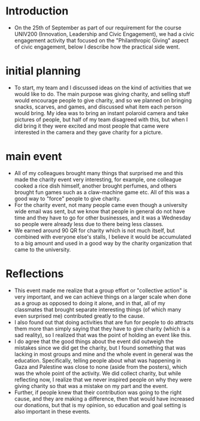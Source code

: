 # Introduction
- On the 25th of September as part of our requirement for the course UNIV200 (Innovation, Leadership and Civic Engagement), we had a civic engagement activity that focused on the "Philanthropic Giving" aspect of civic engagement, below I describe how the practical side went.

# initial planning
- To start, my team and I discussed ideas on the kind of activities that we would like to do. The main purpose was giving charity, and selling stuff would encourage people to give charity, and so we planned on bringing snacks, scarves, and games, and discussed what item each person would bring. My idea was to bring an instant polaroid camera and take pictures of people, but half of my team disagreed with this, but when I did bring it they were excited and most people that came were interested in the camera and they gave charity for a picture.

# main event
- All of my colleagues brought many things that surprised me and this made the charity event very interesting, for example, one colleague cooked a rice dish himself, another brought perfumes, and others brought fun games such as a claw-machine game etc. All of this was a good way to "force" people to give charity.
- For the charity event, not many people came even though a university wide email was sent, but we know that people in general do not have time and they have to go for other businesses, and it was a Wednesday so people were already less due to there being less classes.
- We earned around 90 QR for charity which is not much itself, but combined with everyone else's stalls, I believe it would be accumulated to a big amount and used in a good way by the charity organization that came to the university.

# Reflections
- This event made me realize that a group effort or "collective action" is very important, and we can achieve things on a larger scale when done as a group as opposed to doing it alone, and in that, all of my classmates that brought separate interesting things (of which many even surprised me) contributed greatly to the cause.
- I also found out that doing activities that are fun for people to do attracts them more than simply saying that they have to give charity (which is a sad reality), so I realized that was the point of holding an event like this.
- I do agree that the good things about the event did outweigh the mistakes since we did get the charity, but I found something that was lacking in most groups and mine and the whole event in general was the education. Specifically, telling people about what was happening in Gaza and Palestine was close to none (aside from the posters), which was the whole point of the activity. We did collect charity, but while reflecting now, I realize that we never inspired people on why they were giving charity so that was a mistake on my part and the event.
- Further, if people knew that their contribution was going to the right cause, and they are making a difference, then that would have increased our donations, but that is my opinion, so education and goal setting is also important in these events.

